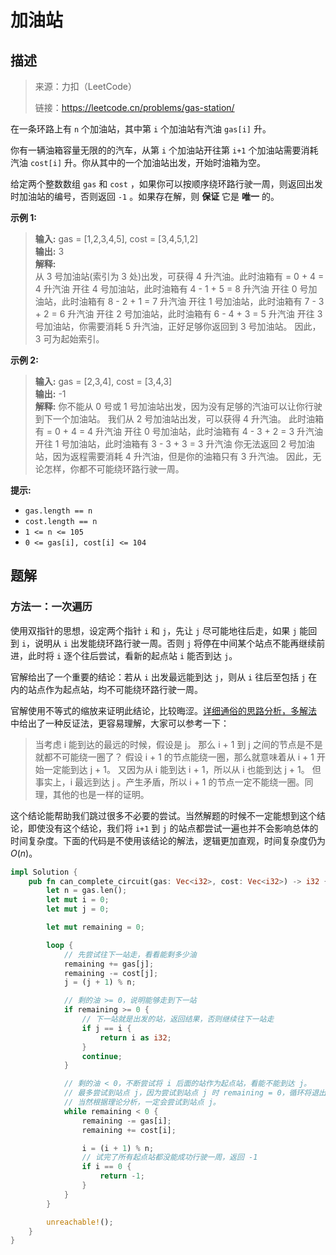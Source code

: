 # 加油站

## 描述

> 来源：力扣（LeetCode）
>
> 链接：<https://leetcode.cn/problems/gas-station/>

在一条环路上有 `n` 个加油站，其中第 `i` 个加油站有汽油 `gas[i]` 升。

你有一辆油箱容量无限的的汽车，从第 `i` 个加油站开往第 `i+1` 个加油站需要消耗汽油 `cost[i]` 升。你从其中的一个加油站出发，开始时油箱为空。

给定两个整数数组 `gas` 和 `cost` ，如果你可以按顺序绕环路行驶一周，则返回出发时加油站的编号，否则返回 `-1` 。如果存在解，则 **保证** 它是 **唯一** 的。

**示例 1:**

> **输入:** gas = [1,2,3,4,5], cost = [3,4,5,1,2]  
> **输出:** 3  
> **解释:**  
> 从 3 号加油站(索引为 3 处)出发，可获得 4 升汽油。此时油箱有 = 0 + 4 = 4 升汽油
> 开往 4 号加油站，此时油箱有 4 - 1 + 5 = 8 升汽油
> 开往 0 号加油站，此时油箱有 8 - 2 + 1 = 7 升汽油
> 开往 1 号加油站，此时油箱有 7 - 3 + 2 = 6 升汽油
> 开往 2 号加油站，此时油箱有 6 - 4 + 3 = 5 升汽油
> 开往 3 号加油站，你需要消耗 5 升汽油，正好足够你返回到 3 号加油站。
> 因此，3 可为起始索引。

**示例 2:**

> **输入:** gas = [2,3,4], cost = [3,4,3]  
> **输出:** -1  
> **解释:**
> 你不能从 0 号或 1 号加油站出发，因为没有足够的汽油可以让你行驶到下一个加油站。
> 我们从 2 号加油站出发，可以获得 4 升汽油。 此时油箱有 = 0 + 4 = 4 升汽油
> 开往 0 号加油站，此时油箱有 4 - 3 + 2 = 3 升汽油
> 开往 1 号加油站，此时油箱有 3 - 3 + 3 = 3 升汽油
> 你无法返回 2 号加油站，因为返程需要消耗 4 升汽油，但是你的油箱只有 3 升汽油。
> 因此，无论怎样，你都不可能绕环路行驶一周。

**提示:**

- `gas.length == n`
- `cost.length == n`
- `1 <= n <= 105`
- `0 <= gas[i], cost[i] <= 104`

## 题解

### 方法一：一次遍历

使用双指针的思想，设定两个指针 `i` 和 `j`，先让 `j` 尽可能地往后走，如果 `j` 能回到 `i`，说明从 `i` 出发能绕环路行驶一周。否则 `j` 将停在中间某个站点不能再继续前进，此时将 `i` 逐个往后尝试，看新的起点站 `i` 能否到达 `j`。

官解给出了一个重要的结论：若从 `i` 出发最远能到达 `j`，则从 `i` 往后至包括 `j` 在内的站点作为起点站，均不可能绕环路行驶一周。

官解使用不等式的缩放来证明此结论，比较晦涩。[详细通俗的思路分析，多解法][1] 中给出了一种反证法，更容易理解，大家可以参考一下：

> 当考虑 i 能到达的最远的时候，假设是 j。
> 那么 i + 1 到 j 之间的节点是不是就都不可能绕一圈了？
> 假设 i + 1 的节点能绕一圈，那么就意味着从 i + 1 开始一定能到达 j + 1。
> 又因为从 i 能到达 i + 1，所以从 i 也能到达 j + 1。
> 但事实上，i 最远到达 j 。产生矛盾，所以 i + 1 的节点一定不能绕一圈。同理，其他的也是一样的证明。

这个结论能帮助我们跳过很多不必要的尝试。当然解题的时候不一定能想到这个结论，即使没有这个结论，我们将 `i+1` 到 `j` 的站点都尝试一遍也并不会影响总体的时间复杂度。下面的代码是不使用该结论的解法，逻辑更加直观，时间复杂度仍为 $O(n)$。

```rust
impl Solution {
    pub fn can_complete_circuit(gas: Vec<i32>, cost: Vec<i32>) -> i32 {
        let n = gas.len();
        let mut i = 0;
        let mut j = 0;

        let mut remaining = 0;

        loop {
            // 先尝试往下一站走，看看能剩多少油
            remaining += gas[j];
            remaining -= cost[j];
            j = (j + 1) % n;

            // 剩的油 >= 0，说明能够走到下一站
            if remaining >= 0 {
                // 下一站就是出发的站，返回结果，否则继续往下一站走
                if j == i {
                    return i as i32;
                }
                continue;
            }

            // 剩的油 < 0，不断尝试将 i 后面的站作为起点站，看能不能到达 j。
            // 最多尝试到站点 j，因为尝试到站点 j 时 remaining = 0，循环将退出。
            // 当然根据理论分析，一定会尝试到站点 j。
            while remaining < 0 {
                remaining -= gas[i];
                remaining += cost[i];

                i = (i + 1) % n;
                // 试完了所有起点站都没能成功行驶一周，返回 -1
                if i == 0 {
                    return -1;
                }
            }
        }

        unreachable!();
    }
}
```

[1]: https://leetcode.cn/problems/gas-station/solutions/25644/xiang-xi-tong-su-de-si-lu-fen-xi-duo-jie-fa-by--30/?envType=study-plan-v2&envId=top-interview-150
